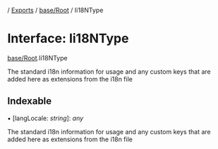 [](../README.md) / [Exports](../modules.md) / [base/Root](../modules/base_root.md) / Ii18NType

# Interface: Ii18NType

[base/Root](../modules/base_root.md).Ii18NType

The standard i18n information for usage
and any custom keys that are added here as extensions
from the i18n file

## Indexable

▪ [langLocale: *string*]: *any*

The standard i18n information for usage
and any custom keys that are added here as extensions
from the i18n file
